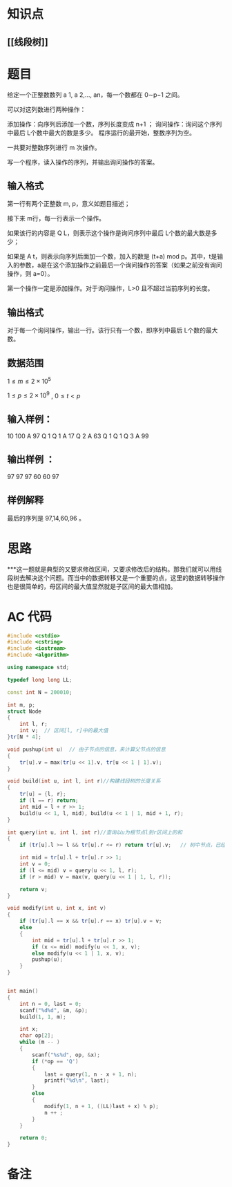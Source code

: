 # 知识点
  ## [[线段树]]
# 题目
给定一个正整数数列 a 1, a 2,…, an，每一个数都在 0∼p−1 之间。

可以对这列数进行两种操作：

添加操作：向序列后添加一个数，序列长度变成 n+1
；
询问操作：询问这个序列中最后 L个数中最大的数是多少。
程序运行的最开始，整数序列为空。

一共要对整数序列进行 m 次操作。

写一个程序，读入操作的序列，并输出询问操作的答案。

## 输入格式
第一行有两个正整数 m, p，意义如题目描述；

接下来 m行，每一行表示一个操作。

如果该行的内容是 Q L，则表示这个操作是询问序列中最后 L个数的最大数是多少；

如果是 A t，则表示向序列后面加一个数，加入的数是 (t+a) mod p。其中，t是输入的参数，a是在这个添加操作之前最后一个询问操作的答案（如果之前没有询问操作，则 a=0）。

第一个操作一定是添加操作。对于询问操作，L>0 且不超过当前序列的长度。

## 输出格式
对于每一个询问操作，输出一行。该行只有一个数，即序列中最后 L个数的最大数。

## 数据范围
$1≤m≤2×10^5$

$1≤p≤2×10^9$
,
$0≤t<p$
	
## 输入样例：
10 100
A 97
Q 1
Q 1
A 17
Q 2
A 63
Q 1
Q 1
Q 3
A 99
## 输出样例 ：
97
97
97
60
60
97
## 样例解释
最后的序列是 97,14,60,96
。

# 思路
***这一题就是典型的又要求修改区间，又要求修改后的结构。那我们就可以用线段树去解决这个问题。而当中的数据转移又是一个重要的点，这里的数据转移操作也是很简单的，母区间的最大值显然就是子区间的最大值相加。

# AC 代码
```cpp
#include <cstdio>
#include <cstring>
#include <iostream>
#include <algorithm>

using namespace std;

typedef long long LL;

const int N = 200010;

int m, p;
struct Node
{
    int l, r;
    int v;  // 区间[l, r]中的最大值
}tr[N * 4];

void pushup(int u)  // 由子节点的信息，来计算父节点的信息
{
    tr[u].v = max(tr[u << 1].v, tr[u << 1 | 1].v);
}

void build(int u, int l, int r)//构建线段树的长度关系
{
    tr[u] = {l, r};
    if (l == r) return;
    int mid = l + r >> 1;
    build(u << 1, l, mid), build(u << 1 | 1, mid + 1, r);
}

int query(int u, int l, int r)//查询以u为根节点l到r区间上的和
{
    if (tr[u].l >= l && tr[u].r <= r) return tr[u].v;   // 树中节点，已经被完全包含在[l, r]中了

    int mid = tr[u].l + tr[u].r >> 1;
    int v = 0;
    if (l <= mid) v = query(u << 1, l, r);
    if (r > mid) v = max(v, query(u << 1 | 1, l, r));

    return v;
}

void modify(int u, int x, int v)
{
    if (tr[u].l == x && tr[u].r == x) tr[u].v = v;
    else
    {
        int mid = tr[u].l + tr[u].r >> 1;
        if (x <= mid) modify(u << 1, x, v);
        else modify(u << 1 | 1, x, v);
        pushup(u);
    }
}


int main()
{
    int n = 0, last = 0;
    scanf("%d%d", &m, &p);
    build(1, 1, m);

    int x;
    char op[2];
    while (m -- )
    {
        scanf("%s%d", op, &x);
        if (*op == 'Q')
        {
            last = query(1, n - x + 1, n);
            printf("%d\n", last);
        }
        else
        {
            modify(1, n + 1, ((LL)last + x) % p);
            n ++ ;
        }
    }

    return 0;
}


```
# 备注
